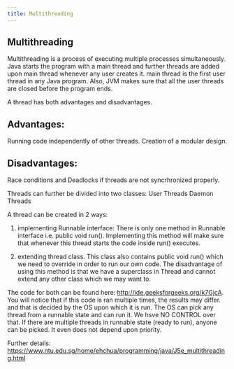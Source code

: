 ```yaml
---
title: Multithreading
---
```


## Multithreading

Multithreading is a process of executing multiple processes simultaneously. Java starts the program with a main thread and further threads are added upon main thread whenever any user creates it. main thread is the first user thread in any Java program. Also, JVM makes sure that all the user threads are closed before the program ends.

A thread has both advantages and disadvantages. 

## Advantages:

Running code independently of other threads.
Creation of a modular design.

## Disadvantages:

Race conditions and Deadlocks if threads are not syncrhronized properly.

Threads can further be divided into two classes:
    User Threads
    Daemon Threads
    
    
A thread can be created in 2 ways:
1. implementing Runnable interface:
There is only one method in Runnable interface i.e. public void run(). Implementing this method will make sure that whenever this thread starts the code inside run() executes.

2. extending thread class.
This class also contains public void run() which we need to override in order to run our own code. The disadvantage of using this method is that we have a superclass in Thread and cannot extend any other class which we may want to.

The code for both can be found here: http://ide.geeksforgeeks.org/k7GjcA. You will notice that if this code is ran multiple times, the results may differ. and that is decided by the OS upon which it is run. The OS can pick any thread from a runnable state and can run it. We hsve NO CONTROL over that. If there are multiple threads in runnable state (ready to run), anyone can be picked. It even does not depend upon priority.

Further details: https://www.ntu.edu.sg/home/ehchua/programming/java/J5e_multithreading.html
